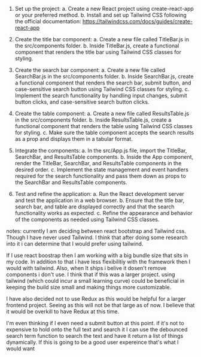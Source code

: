 1. Set up the project:
a. Create a new React project using create-react-app or your preferred method.
b. Install and set up Tailwind CSS following the official documentation: https://tailwindcss.com/docs/guides/create-react-app

2. Create the title bar component:
a. Create a new file called TitleBar.js in the src/components folder.
b. Inside TitleBar.js, create a functional component that renders the title bar using Tailwind CSS classes for styling.

3. Create the search bar component:
a. Create a new file called SearchBar.js in the src/components folder.
b. Inside SearchBar.js, create a functional component that renders the search bar, submit button, and case-sensitive search button using Tailwind CSS classes for styling.
c. Implement the search functionality by handling input changes, submit button clicks, and case-sensitive search button clicks.

4. Create the table component:
a. Create a new file called ResultsTable.js in the src/components folder.
b. Inside ResultsTable.js, create a functional component that renders the table using Tailwind CSS classes for styling.
c. Make sure the table component accepts the search results as a prop and displays them in a tabular format.

5. Integrate the components:
a. In the src/App.js file, import the TitleBar, SearchBar, and ResultsTable components.
b. Inside the App component, render the TitleBar, SearchBar, and ResultsTable components in the desired order.
c. Implement the state management and event handlers required for the search functionality and pass them down as props to the SearchBar and ResultsTable components.

6. Test and refine the application:
a. Run the React development server and test the application in a web browser.
b. Ensure that the title bar, search bar, and table are displayed correctly and that the search functionality works as expected.
c. Refine the appearance and behavior of the components as needed using Tailwind CSS classes.

notes: currently I am deciding between react bootstrap and Tailwind css. Though I have never used Tailwind. I think that after doing some research into it i can 
determine that I would prefer using tailwind.

If I use react boostrap then I am working with a big bundle size that sits in my code. In addition to that i have less flexibilitiy with the framework then I would
with tailwind. Also, when It ships i belive it dosen't remove components i don't use. I think that if this was a larger project. using tailwind (which could incur a small learning curve)
could be beneficial in keeping the build size small and making things more customizable.

I have also decided not to use Redux as this would be helpful for a larger frontend project. Seeing as this will not be that large as of now. I believe that 
it would be overkill to have Redux at this time. 

I'm even thinking if I even need a submit button at this point. if it's not to expensive to hold onto the full text and search it I can use the debounced
search term function to search the text and have it return a list of things dynamically. If this is going to be a good user expereince that's what I would want
